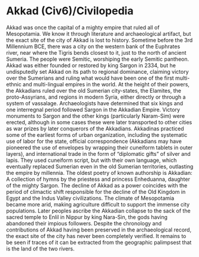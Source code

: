 # Akkad (Civ6)/Civilopedia

Akkad was once the capital of a mighty empire that ruled all of Mesopotamia. We know it through literature and archaeological artifact, but the exact site of the city of Akkad is lost to history.
Sometime before the 3rd Millennium BCE, there was a city on the western bank of the Euphrates river, near where the Tigris bends closest to it, just to the north of ancient Sumeria. The people were Semitic, worshiping the early Semitic pantheon. Akkad was either founded or restored by king Sargon in 2334, but he undisputedly set Akkad on its path to regional dominance, claiming victory over the Sumerians and ruling what would have been one of the first multi-ethnic and multi-lingual empires in the world. At the height of their powers, the Akkadians ruled over the old Sumerian city-states, the Elamites, the proto-Assyrians, and regions in modern Syria, either directly or through a system of vassalage.
Archaeologists have determined that six kings and one interregnal period followed Sargon in the Akkadian Empire. Victory monuments to Sargon and the other kings (particularly Naram-Sim) were erected, although in some cases these were later transported to other cities as war prizes by later conquerors of the Akkadians.
Akkadinas practiced some of the earliest forms of urban organization, including the systematic use of labor for the state, official correspondence (Akkadians may have pioneered the use of envelopes by wrapping their cuneiform tablets in outer layers), and international trade in the form of “diplomatic gifts” of silver and lapis. They used cuneiform script, but with their own language, which eventually replaced Sumerian even in the old Sumerian territories, outlasting the empire by millennia. The oldest poetry of known authorship is Akkadian: A collection of hymns by the priestess and princess Enheduanna, daughter of the mighty Sargon.
The decline of Akkad as a power coincides with the period of climactic shift responsible for the decline of the Old Kingdom in Egypt and the Indus Valley civilizations. The climate of Mesopotamia became more arid, making agriculture difficult to support the immense city populations. Later peoples ascribe the Akkadian collapse to the sack of the sacred temple to Enlil in Nippur by king Nara-Sin, the gods having abandoned their impious followers.
Despite the chronology and contributions of Akkad having been preserved in the archaeological record, the exact site of the city has never been completely verified. It remains to be seen if traces of it can be extracted from the geographic palimpsest that is the land of the two rivers.